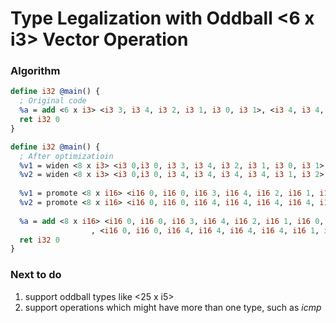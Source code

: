 
# Type Legalization with Oddball <6 x i3> Vector Operation

### Algorithm



```llvm
define i32 @main() {
  ; Original code
  %a = add <6 x i3> <i3 3, i3 4, i3 2, i3 1, i3 0, i3 1>, <i3 4, i3 4, i3 4, i3 4, i3 1, i3 2>
  ret i32 0
}
```

```llvm
define i32 @main() {
  ; After optimizatioin
  %v1 = widen <8 x i3> <i3 0,i3 0, i3 3, i3 4, i3 2, i3 1, i3 0, i3 1> 
  %v2 = widen <8 x i3> <i3 0,i3 0, i3 4, i3 4, i3 4, i3 4, i3 1, i3 2>
  
  %v1 = promote <8 x i16> <i16 0, i16 0, i16 3, i16 4, i16 2, i16 1, i16 0, i16 1> 
  %v2 = promote <8 x i16> <i16 0, i16 0, i16 4, i16 4, i16 4, i16 4, i16 1, i16 2>
 
  %a = add <8 x i16> <i16 0, i16 0, i16 3, i16 4, i16 2, i16 1, i16 0, i16 1>
                  , <i16 0, i16 0, i16 4, i16 4, i16 4, i16 4, i16 1, i16 2>
  ret i32 0
}
```

### Next to do
1. support oddball types like <25 x i5>
2. support operations which might have more than one type, such as *icmp*

